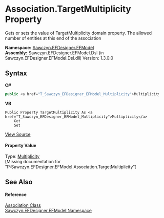 # Association.TargetMultiplicity Property 
 

Gets or sets the value of TargetMultiplicity domain property. The allowed number of entities at this end of the association

**Namespace:**&nbsp;<a href="N_Sawczyn_EFDesigner_EFModel">Sawczyn.EFDesigner.EFModel</a><br />**Assembly:**&nbsp;Sawczyn.EFDesigner.EFModel.Dsl (in Sawczyn.EFDesigner.EFModel.Dsl.dll) Version: 1.3.0.0

## Syntax

**C#**<br />
``` C#
public <a href="T_Sawczyn_EFDesigner_EFModel_Multiplicity">Multiplicity</a> TargetMultiplicity { get; set; }
```

**VB**<br />
``` VB
Public Property TargetMultiplicity As <a href="T_Sawczyn_EFDesigner_EFModel_Multiplicity">Multiplicity</a>
	Get
	Set
```

<a href="https://github.com/msawczyn/EFDesigner/tree/master/src/Dsl/GeneratedCode/DomainRelationships.cs#L226" title="View the source code">View Source</a><br />

#### Property Value
Type: <a href="T_Sawczyn_EFDesigner_EFModel_Multiplicity">Multiplicity</a><br />\[Missing <value> documentation for "P:Sawczyn.EFDesigner.EFModel.Association.TargetMultiplicity"\]

## See Also


#### Reference
<a href="T_Sawczyn_EFDesigner_EFModel_Association">Association Class</a><br /><a href="N_Sawczyn_EFDesigner_EFModel">Sawczyn.EFDesigner.EFModel Namespace</a><br />